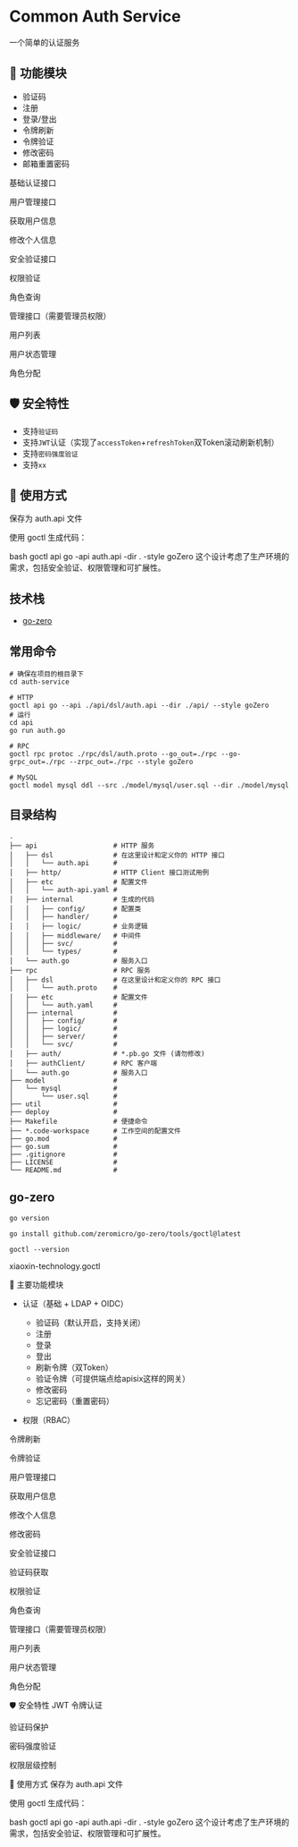 # Common Auth Service

一个简单的认证服务

## 🔐 功能模块

- 验证码
- 注册
- 登录/登出
- 令牌刷新
- 令牌验证
- 修改密码
- 邮箱重置密码

基础认证接口

用户管理接口

获取用户信息

修改个人信息

安全验证接口

权限验证

角色查询

管理接口（需要管理员权限）

用户列表

用户状态管理

角色分配

## 🛡️ 安全特性

- 支持`验证码`
- 支持`JWT`认证（实现了`accessToken`+`refreshToken`双Token滚动刷新机制）
- 支持`密码强度验证`
- 支持`xx`



## 🚀 使用方式
保存为 auth.api 文件

使用 goctl 生成代码：

bash
goctl api go -api auth.api -dir . -style goZero
这个设计考虑了生产环境的需求，包括安全验证、权限管理和可扩展性。


## 技术栈

- [go-zero](https://go-zero.dev/)

## 常用命令

```shell
# 确保在项目的根目录下
cd auth-service

# HTTP
goctl api go --api ./api/dsl/auth.api --dir ./api/ --style goZero
# 运行
cd api
go run auth.go

# RPC
goctl rpc protoc ./rpc/dsl/auth.proto --go_out=./rpc --go-grpc_out=./rpc --zrpc_out=./rpc --style goZero

# MySQL
goctl model mysql ddl --src ./model/mysql/user.sql --dir ./model/mysql
```

## 目录结构

```plaintext
.
├── api                   # HTTP 服务
│   ├── dsl               # 在这里设计和定义你的 HTTP 接口
│   │   └── auth.api      #
│   ├── http/             # HTTP Client 接口测试用例
│   ├── etc               # 配置文件
│   │   └── auth-api.yaml #
│   ├── internal          # 生成的代码
│   │   ├── config/       # 配置类
│   │   ├── handler/      #
│   │   ├── logic/        # 业务逻辑
│   │   ├── middleware/   # 中间件
│   │   ├── svc/          #
│   │   └── types/        #
│   └── auth.go           # 服务入口
├── rpc                   # RPC 服务
│   ├── dsl               # 在这里设计和定义你的 RPC 接口
│   │   └── auth.proto    #
│   ├── etc               # 配置文件
│   │   └── auth.yaml     #
│   ├── internal          #
│   │   ├── config/       #
│   │   ├── logic/        #
│   │   ├── server/       #
│   │   └── svc/          #
│   ├── auth/             # *.pb.go 文件 (请勿修改)
│   ├── authClient/       # RPC 客户端
│   └── auth.go           # 服务入口
├── model                 #
│   └── mysql             #
│       └── user.sql      #
├── util                  #
├── deploy                #
├── Makefile              # 便捷命令
├── *.code-workspace      # 工作空间的配置文件
├── go.mod                #
├── go.sum                #
├── .gitignore            #
├── LICENSE               #
└── README.md             #
```





## go-zero

```
go version

go install github.com/zeromicro/go-zero/tools/goctl@latest

goctl --version
```










xiaoxin-technology.goctl

🔐 主要功能模块

- 认证（基础 + LDAP + OIDC）
  - 验证码（默认开启，支持关闭）
  - 注册
  - 登录
  - 登出
  - 刷新令牌（双Token）
  - 验证令牌（可提供端点给apisix这样的网关）
  - 修改密码
  - 忘记密码（重置密码）

- 权限（RBAC）










令牌刷新

令牌验证

用户管理接口

获取用户信息

修改个人信息

修改密码

安全验证接口

验证码获取

权限验证

角色查询

管理接口（需要管理员权限）

用户列表

用户状态管理

角色分配

🛡️ 安全特性
JWT 令牌认证

验证码保护

密码强度验证

权限层级控制

🚀 使用方式
保存为 auth.api 文件

使用 goctl 生成代码：

bash
goctl api go -api auth.api -dir . -style goZero
这个设计考虑了生产环境的需求，包括安全验证、权限管理和可扩展性。
